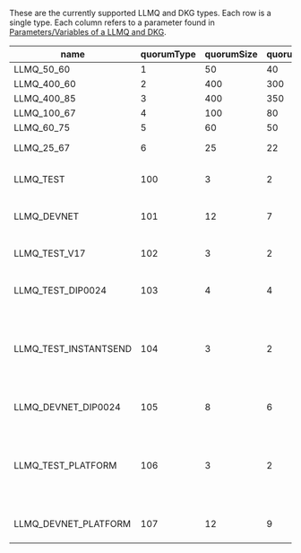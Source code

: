 These are the currently supported LLMQ and DKG types. Each row is a single type. Each column refers to a parameter found
in [Parameters/Variables of a LLMQ and DKG](../dip-0006.md#parametersvariables-of-a-llmq-and-dkg).

| name | quorumType | quorumSize | quorumMinSize | quorumThreshold | quorumDkgInterval | quorumDkgPhaseBlocks | quorumDkgBadVotesThreshold | quorumSigningActiveQuorumCount | Notes |
|--|--|--|--|--|--|--|--|--|--|
| LLMQ_50_60 | 1 | 50 | 40 | 30 (60%) | 24 (1 Hour) | 2 | 40 | 24 | |
| LLMQ_400_60 | 2 | 400 | 300 | 240 (60%) | 288 (12 Hours) | 4 | 300 | 4 | |
| LLMQ_400_85 | 3 | 400 | 350 | 340 (85%) | 576 (24 Hours) | 4 | 300 | 4 | |
| LLMQ_100_67 | 4 | 100 | 80 | 67 (67%) | 24 (1 Hour) | 2 | 80 | 24 | |
| LLMQ_60_75 | 5 | 60 | 50 | 45 (75%) | 288 (12 Hours) | 2 | 48 | 32 | |
| LLMQ_25_67 | 6 | 25 | 22 | 17 (xx%) | 24 (1 Hour) | 2 | 22 | 24 | For Testnet only |
| LLMQ_TEST | 100 | 3 | 2 | 2 (66%) | 24 (1 Hour) | 2 | 2 | 2 | For testing only (regtest) |
| LLMQ_DEVNET | 101 | 12 | 7 | 6 (50%) | 24 (1 Hour) | 2 | 7 | 4 | For devnets only |
| LLMQ_TEST_V17 | 102 | 3 | 2 | 2 (66%) | 24 (1 Hour) | 2 | 2 | 2 | For testing only (regtest) |
| LLMQ_TEST_DIP0024 | 103 | 4 | 4 | 2 (50%) | 24 (1 Hour) | 2 | 2 | 2 | For testing only (regtest) |
| LLMQ_TEST_INSTANTSEND | 104 | 3 | 2 | 2 (66%) | 24 (1 Hour) | 2 | 2 | 2 | For testing only (regtest). Same parameters as `LLMQ_TEST` |
| LLMQ_DEVNET_DIP0024 | 105 | 8 | 6 | 4 (50%) | 48 (2 Hours) | 2 | 7 | 2 | For devnets only |
| LLMQ_TEST_PLATFORM | 106 | 3 | 2 | 2 (66%) | 24 (1 Hour) | 2 | 2 | 2 | For testing only (regtest). Same parameters as `LLMQ_TEST` |
| LLMQ_DEVNET_PLATFORM | 107 | 12 | 9 | 8 (66%) | 24 (1 Hour) | 2 | 7 | 4 | For devnets only |
